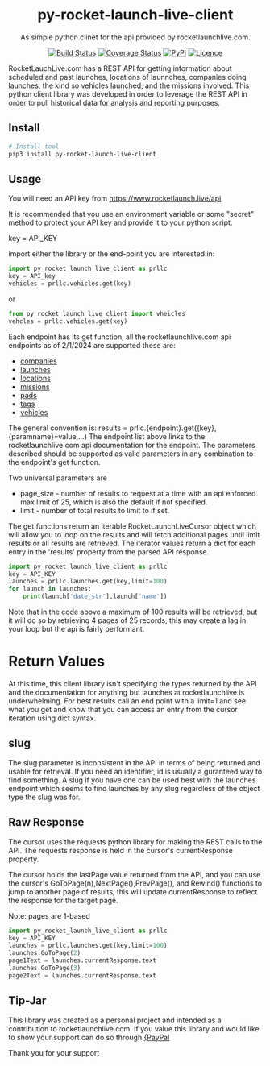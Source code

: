 <div align="center">

# py-rocket-launch-live-client

As simple python clinet for the api provided by rocketlaunchlive.com.

[![Build Status](https://github.com/arthur-clifford/py-rocket-launch-live-client/workflows/build/badge.svg)](https://github.com/arthur-clifford/py-rocket-launch-live-client/actions)
[![Coverage Status](https://coveralls.io/repos/github/arthur-clifford/py-rocket-launch-live-client/badge.svg?branch=main)](https://coveralls.io/github/arthur-clifford/py-rocket-launch-live-client?branch=main)
[![PyPi](https://img.shields.io/pypi/v/py-rocket-launch-live-client)](https://pypi.org/project/py-rocket-launch-live-client)
[![Licence](https://img.shields.io/github/license/arthur-clifford/py-rocket-launch-live-client)](LICENSE)


</div>

RocketLauchLive.com has a REST API for getting information about scheduled and past launches, locations of launnches, companies doing launches, the kind so vehicles launched, and the missions involved. This python client library was developed in order to leverage the REST API in order to pull historical data for analysis and reporting purposes.

## Install

```bash
# Install tool
pip3 install py-rocket-launch-live-client

```

## Usage
You will need an API key from https://www.rocketlaunch.live/api

It is recommended that you use an environment variable or some "secret" method to protect your API key and provide it to your python script.

key = API_KEY

import either the library or the end-point you are interested in:

```python
import py_rocket_launch_live_client as prllc
key = API_key
vehicles = prllc.vehicles.get(key)
```
or
```python
from py_rocket_launch_live_client import vheicles
vehcles = prllc.vehicles.get(key)
```
Each endpoint has its get function, all the rocketlaunchlive.com api endpoints as of 2/1/2024 are supported these are:
* [companies](https://www.rocketlaunch.live/api#Companies])
* [launches](https://www.rocketlaunch.live/api#Launches)
* [locations](https://www.rocketlaunch.live/api#Locations)
* [missions](https://www.rocketlaunch.live/api#Missions)
* [pads](https://www.rocketlaunch.live/api#Pads)
* [tags](https://www.rocketlaunch.live/api#tags)
* [vehicles](https://www.rocketlaunch.live/api#Vehicles)

The general convention is:
results = prllc.{endpoint}.get({key},{paramname}=value,...)
The endpoint list above links to the rocketlaunchlive.com api documentation for the endpoint. The parameters described should be supported as valid parameters in any combination to the endpoint's get function.

Two universal parameters are
* page_size - number of results to request at a time with an api enforced max limit of 25, which is also the default if not specified. 
* limit - number of total results to limit to if set.

The get functions return an iterable RocketLaunchLiveCursor object which will allow you to loop on the results and will fetch additional pages until limit results or all results are retrieved. The iterator values return a dict for each entry in the 'results' property from the parsed API response.

```python
import py_rocket_launch_live_client as prllc
key = API_KEY
launches = prllc.launches.get(key,limit=100)
for launch in launches:
    print(launch['date_str'],launch['name'])
```
Note that in the code above a maximum of 100 results will be retrieved, but it will do so by retrieving 4 pages of 25 records, this may create a lag in your loop but the api is fairly performant.

# Return Values
At this time, this cilent library isn't specifying the types returned by the API and the documentation for anything but launches at rocketlaunchlive is underwhelming. For best results call an end point with a limit=1 and see what you get and know that you can access an entry from the cursor iteration using dict syntax.

## slug
The slug parameter is inconsistent in the API in terms of being returned and usable for retrieval. If you need an identifier, id is usually a guranteed way to find something. A slug if you have one can be used best with the launches endpoint which seems to find launches by any slug regardless of the object type the slug was for.

## Raw Response
The cursor uses the requests python library for making the REST calls to the API. 
The requests response is held in the cursor's currentResponse property.

The cursor holds the lastPage value returned from the API, and you can use the cursor's GoToPage(n),NextPage(),PrevPage(), and Rewind() functions to jump to another page of results, this will update currentResponse to reflect the response for the target page. 

Note: pages are 1-based

```python
import py_rocket_launch_live_client as prllc
key = API_KEY
launches = prllc.launches.get(key,limit=100)
launches.GoToPage(2)
page1Text = launches.currentResponse.text
launches.GoToPage(3)
page2Text = launches.currentResponse.text
```

## Tip-Jar
This library was created as a personal project and intended as a contribution to rocketlaunchlive.com. If you value this library and would like to show your support can do so through [{PayPal](https://paypal.me/artclifford?country.x=US&locale.x=en_US)

Thank you for your support